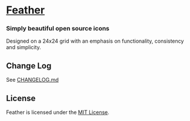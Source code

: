 [Feather](https://feathericons.com)
===

### Simply beautiful open source icons

Designed on a 24x24 grid with an emphasis on functionality, consistency and simplicity.

Change Log
---

See [CHANGELOG.md](https://github.com/colebemis/feather/blob/master/CHANGELOG.md)

License
---

Feather is licensed under the [MIT License](http://opensource.org/licenses/MIT).
